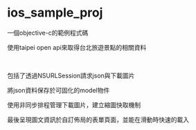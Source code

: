 # ios_sample_proj

一個objective-c的範例程式碼

使用taipei open api來取得台北旅遊景點的相關資料

<br/>

包括了透過NSURLSession請求json與下載圖片

將json資料保存於可固化的model物件

使用非同步排程管理下載圖片，建立縮圖快取機制

最後呈現圖文資訊於自訂佈局的表單頁面，並能在滑動時快速的載入

